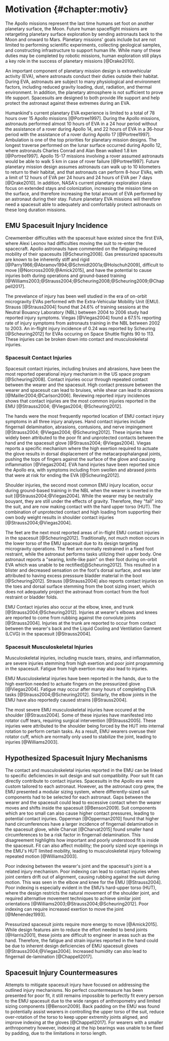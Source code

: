 # Motivation {#chapter:motiv}

The Apollo missions represent the last time humans set foot on another planetary surface, the Moon. 
Future human spaceflight missions are retargeting planetary surface exploration by sending astronauts back to the Moon and onward to Mars.
Planetary missions' goals include but are not limited to performing scientific experiments, collecting geological samples, and constructing infrastructure to support human life. 
While many of these duties may be completed by robotic missions, human exploration still plays a key role in the success of planetary missions [@Drake2010].

An important component of planetary mission design is extravehicular activity (EVA), where astronauts conduct their duties outside their habitat.
During EVA, astronauts are subject to many physiological and environment factors, including reduced gravity loading, dust, radiation, and thermal environment.
In addition, the planetary atmosphere is not sufficient to prove life support.
Spacesuits are designed to both provide life support and help protect the astronaut against these extremes during an EVA.

Humankind's current planetary EVA experience is limited to a total of 78 hours over 15 Apollo missions [@Portree1997].
During the Apollo missions, astronauts performed almost 10 hours of EVA in a 24 hour period without the assistance of a rover during Apollo 14, and 22 hours of EVA in a 36-hour period with the assistance of a rover during Apollo 17 [@Portree1997].
Ambulation is one of the top priorities for planetary mission designs. 
The longest traverse performed on the lunar surface occurred during Apollo 12, where astronauts Charles Conrad and Alan Bean walked 1.8 km [@Portree1997].
Apollo 15-17 missions involving a rover assumed astronauts would be able to walk 5 km in case of rover failure [@Portree1997].
Future planetary mission design assumes astronauts can walk up to 10 kilometers to return to their habitat, and that astronauts can perform 8-hour EVAs, with a limit of 12 hours of EVA per 24 hours and 24 hours of EVA per 7 days [@Drake2010].
In addition, NASA's current planetary exploration plans focus on extended stays and colonization, increasing the mission time on the surface, and therefore increasing the total amount of EVA performed by an astronaut during their stay. 
Future planetary EVA missions will therefore need a spacesuit able to adequately and comfortably protect astronauts on these long duration missions. 

## EMU Spacesuit Injury Incidence

Crewmember difficulties with the spacesuit have existed since the first EVA, where Alexi Leonov had difficulties moving the suit to re-enter the spacecraft. 
Apollo astronauts have commented on the fatiguing reduced mobility of their spacesuits [@Scheuring2008].
Gas pressurized spacesuits are known to be inherently stiff and rigid [@Parry1966;@Abramov1994;@Schmidt2001a;@Holschuh2009], difficult to move [@Norcross2009;@Amick2015], and have the potential to cause injuries both during operations and ground-based training [@Williams2003;@Strauss2004;@Scheuring2008;@Scheuring2009;@Chappell2017].

The prevelance of injury has been well studied in the era of on-orbit microgravity EVAs performed wth the Extra-Vehicular Mobility Unit (EMU). 
Strauss [@Strauss2004] found that 24.6% of training sessions at the Neutral Bouancy Laboratory (NBL) between 2004 to 2006 study had reported injury symptoms. 
Viegas [@Viegas2004] found a 67.5% reporting rate of injury symptoms from astronauts training in the NBL between 2002 to 2003. 
An in-flight injury incidence of 0.24 was reported by Scheuring [@Scheuring2012] for EVAs occuring on Space Shuttle flights 90 to 113. 
These injuries can be broken down into contact and musculoskeletal injuries. 


### Spacesuit Contact Injuries
Spacesuit contact injuries, including bruises and abrasions, have been the most reported operational injury mechanism in the US space program [@Scheuring2008]. 
Contact injuries occur through repeated contact between the wearer and the
spacesuit. 
High contact pressure between the wearer and spacesuit can lead to bruises, while shear can lead to abrasions [@Mailler2004;@Carlson2006].
Reviewing reported injury incidences shows that contact injuries are the most common injuries reported in the EMU [@Strauss2004; @Viegas2004; @Scheuring2012].

The hands were the most frequently reported location of EMU contact injury symptoms in all three injury analyses.
Hand contact injuries include fingernail delamination, abrasions, contusions, and nerve impingement [@Strauss2004; @Viegas2004; @Scheuring2012]. 
These injuries have widely been attributed to the poor fit and unprotected contacts between the hand and the spacesuit glove [@Strauss2004; @Viegas2004]. 
Viegas reports a specific mechanism where the high exertion required to actuate the glove results in dorsal displacement of the metacarpophalangeal joints, pushing the tops of fingers against the surface of the glove and causing inflammation [@Viegas2004].
EVA hand injuries have been reported since the Apollo era, with symptoms including from swollen and abrased joints that were at risk for ending the EVA [@Scheuring2012]. 

Shoulder injuries, the second most common EMU injury location, occur during ground-based training in the NBL when the wearer is inverted in the suit [@Strauss2004;@Viegas2004]. 
While the wearer may be neutrally bouyant, they are still under the effects of gravity. 
Therefore, they "fall" into the suit, and are now making contact with the hard upper torso (HUT). 
The combination of unprotected contact and high loading from supporting their own body weight results in shoulder contact injuries [@Strauss2004;@Viegas2004]. 

The feet are the next most reported areas of in-flight EMU contact injuries in the spacesuit [@Scheuring2012]. 
Traditionally, not much motion occurs in the lower torso of the EMU spacesuit due to its design targeting microgravity operations. 
The feet are normally restrained in a fixed foot restraint, while the astronaut performs tasks utilizing their upper body. 
One astronaut reports a "searing, knife-like pain" on their foot during on-orbit EVA which was unable to be rectified[@Scheuring2012].
This resulted in a blister and decreased sensation on the foot's dorsal surface, and was later attributed to having excess presssure bladder material in the boot [@Scheuring2012]. 
Strauss [@Strauss2004] also reports contact injuries on the toes and dorsal surface stemming from the boot sizing insert, which does not adequately project the astronaut from contact from the foot restraint or bladder folds. 

EMU Contact injuries also occur at the elbow, knee, and trunk [@Strauss2004;@Scheuring2012]. Injuries at wearer's elbows and knees are reported to come from rubbing against the convolute joints [@Strauss2004]. 
Injuries at the trunk are reported to occur from contact between the wearer's back and the Liquid Cooling and Ventilation Garment (LCVG) in the spacesuit [@Strauss2004]. 

### Spacesuit Musculoskeletal Injuries

Musculoskeletal injuries, including muscle tears, strains, and inflammation, are severe injuries stemming from high exertion and poor joint programming in the spacesuit. Fatigue from high exertion may also lead to injuries.

EMU Musculoskeletal injuries have been reported in the hands, due to the high exertion needed to actuate fingers on the pressurized glove [@Viegas2004].
Fatigue may occur after many hours of completing EVA tasks [@Strauss2004;@Scheuring2012].
Similarly, the elbow joints in the EMU have also reportedly caused strains [@Strauss2004].

The most severe EMU musculoskeletal injuries have occured at the shoulder [@Strauss2004]. 
Some of these injuries have manifested into rotator cuff tears, requiring surgical intervention [@Strauss2005]. 
These injuries were attributed to the shoulder being forced by the HUT into internal rotation to perform certain tasks. 
As a result, EMU wearers overuse their rotator cuff, which are normally only used to stabilize the joint, leading to injuries [@Williams2003].

## Hypothesized Spacesuit Injury Mechanisms

The contact and musculoskeletal injuries reported in the EMU can be linked to specific deficiencies in suit design and suit compatibility. 
Poor suit fit can directly contribute to contact injuries.
Spacesuits in the Apollo era were custom tailored to each astronaut. 
However, as the astronaut corp grew, the EMU presented a modular sizing system, where differently-sized suit components had to be selected for each astronaut. 
Gaps between the wearer and the spacesuit could lead to excessive contact when the wearer moves and shifts inside the spacesuit [@Benson2009]. 
Suit components which are too small can also cause higher contact pressures, leading to potential contact injuries. 
Opperman [@Opperman2010] found that higher hand circumferences have a larger incidence of fingernail delamination in the spacesuit glove, while Charvat [@Charvat2015] found smaller hand circumferences to be a risk factor in fingernail delamination. 
This disagreement highlights how important and poorly understood fit is inside the spacesuit. 
Fit can also affect mobility; the poorly sized scye openings in the EMU's HUT limited mobility, leading to musculoskeletal injury following repeated motion [@Williams2003]. 

Poor indexing between the wearer's joint and the spacesuit's joint is a related injury mechanism. 
Poor indexing can lead to contact injuries when joint centers drift out of alignment, causing rubbing against the suit during motion. 
This was seen in the elbow and knee for the EMU [@Strauss2004].
Poor indexing is especially evident in the EMU’s hard-upper torso (HUT), where the design restricts the natural movement of the shoulder joint, and required alternative movement techniques to achieve similar joint orientations [@Williams2003;@Strauss2004;@Scheuring2012].
Poor indexing can require increased exertion to move the joint [@Menendez1993].

Pressurized spacesuit joints require more energy to move [@Amick2015].
While design features aim to reduce the effort needed to bend joints [@Harris2001], these joints are difficult to engineer in areas such as the hand. 
Therefore, the fatigue and strain injuries reported in the hand could be due to inherent design deficiencies of EMU spacesuit gloves [@Strauss2004;@Viegas2004]. Increased humidity can also lead to fingernail de-lamination [@Chappell2017].  

## Spacesuit Injury Countermeasures

Attempts to mitigate spacesuit injury have focused on addressing the outlined injury mechanisms. 
No perfect countermeasure has been presented for poor fit, it still remains impossible to perfectly fit every person to the EMU spacesuit due to the wide ranges of anthropometry and limited sizing components [@Benson2009]. 
Back padding on the EMU was found to potentially assist wearers in controlling the upper torso of the suit, reduce over-rotation of the torso to keep upper extremity joints aligned, and improve indexing at the gloves [@Chappell2017]. 
For wearers with a smaller anthropometry however, indexing at the hip bearings was unable to be fixed by padding, due to the limitations in torso length. 


























